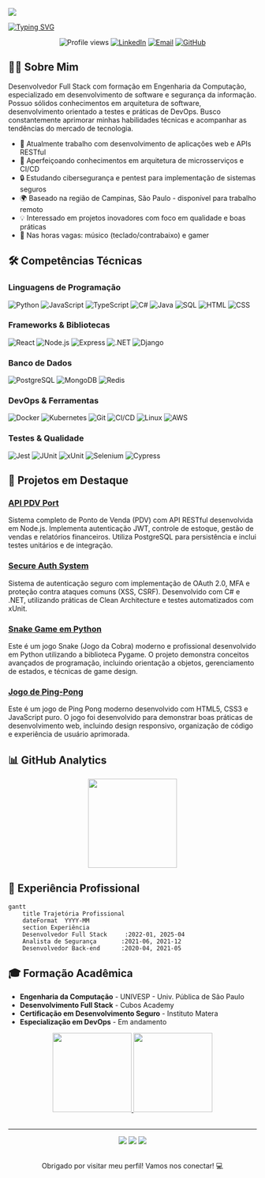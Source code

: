 [![](profile.gif)](https://www.linkedin.com/in/marcopezzote)

[![Typing SVG](https://readme-typing-svg.demolab.com?font=Fira+Code&size=34&pause=1000&color=247FA7&random=false&width=435&lines=Ol%C3%A1!+Sou+o+Marco%2C;dev+full+stack+e;formando+em;Eng.+da+Computa%C3%A7%C3%A3o)](https://git.io/typing-svg)

<div align="center">

![Profile views](https://komarev.com/ghpvc/?username=marcopezzote&color=blue)
[![LinkedIn](https://img.shields.io/badge/-LinkedIn-0077B5?style=flat&logo=linkedin&logoColor=white)](https://www.linkedin.com/in/marcopezzote)
[![Email](https://img.shields.io/badge/-Email-D14836?style=flat&logo=gmail&logoColor=white)](mailto:pezzote@gmail.com)
[![GitHub](https://img.shields.io/badge/-GitHub-181717?style=flat&logo=github)](https://github.com/marcopezzote)

</div>

## 👨‍💻 Sobre Mim

Desenvolvedor Full Stack com formação em Engenharia da Computação, especializado em desenvolvimento de software e segurança da informação. Possuo sólidos conhecimentos em arquitetura de software, desenvolvimento orientado a testes e práticas de DevOps. Busco constantemente aprimorar minhas habilidades técnicas e acompanhar as tendências do mercado de tecnologia.

- 🔭 Atualmente trabalho com desenvolvimento de aplicações web e APIs RESTful
- 🌱 Aperfeiçoando conhecimentos em arquitetura de microsserviços e CI/CD
- 🔒 Estudando cibersegurança e pentest para implementação de sistemas seguros
- 🌍 Baseado na região de Campinas, São Paulo - disponível para trabalho remoto
- 💡 Interessado em projetos inovadores com foco em qualidade e boas práticas
- 🎹 Nas horas vagas: músico (teclado/contrabaixo) e gamer

## 🛠️ Competências Técnicas

### Linguagens de Programação

![Python](https://img.shields.io/badge/-Python-000?&logo=Python)
![JavaScript](https://img.shields.io/badge/-JavaScript-000?&logo=JavaScript)
![TypeScript](https://img.shields.io/badge/-TypeScript-000?&logo=TypeScript)
![C#](https://img.shields.io/badge/-CSharp-000?&logo=csharp&logoColor=239120)
![Java](https://img.shields.io/badge/-Java-000?&logo=Java&logoColor=007396)
![SQL](https://img.shields.io/badge/-SQL-000?&logo=MySQL)
![HTML](https://img.shields.io/badge/-HTML-000?&logo=HTML5)
![CSS](https://img.shields.io/badge/-CSS-000?&logo=CSS3)

### Frameworks & Bibliotecas

![React](https://img.shields.io/badge/-React-000?&logo=React)
![Node.js](https://img.shields.io/badge/-Node.js-000?&logo=node.js)
![Express](https://img.shields.io/badge/-Express-000?&logo=express)
![.NET](https://img.shields.io/badge/-.NET-000?&logo=dotnet&logoColor=512BD4)
![Django](https://img.shields.io/badge/-Django-000?&logo=Django&logoColor=092E20)

### Banco de Dados

![PostgreSQL](https://img.shields.io/badge/-PostgreSQL-000?&logo=postgresql)
![MongoDB](https://img.shields.io/badge/-MongoDB-000?&logo=mongodb)
![Redis](https://img.shields.io/badge/-Redis-000?&logo=redis)

### DevOps & Ferramentas

![Docker](https://img.shields.io/badge/-Docker-000?&logo=Docker)
![Kubernetes](https://img.shields.io/badge/-Kubernetes-000?&logo=kubernetes)
![Git](https://img.shields.io/badge/-Git-000?&logo=Git)
![CI/CD](https://img.shields.io/badge/-CI/CD-000?&logo=github-actions)
![Linux](https://img.shields.io/badge/-Linux-000?&logo=Linux)
![AWS](https://img.shields.io/badge/-AWS-000?&logo=amazon-aws)

### Testes & Qualidade

![Jest](https://img.shields.io/badge/-Jest-000?&logo=jest&logoColor=C21325)
![JUnit](https://img.shields.io/badge/-JUnit-000?&logo=java)
![xUnit](https://img.shields.io/badge/-xUnit-000?&logo=dotnet)
![Selenium](https://img.shields.io/badge/-Selenium-000?&logo=selenium)
![Cypress](https://img.shields.io/badge/-Cypress-000?&logo=cypress)
## 🚀 Projetos em Destaque

### [API PDV Port](https://github.com/marcopezzote/api-pdv-port)
Sistema completo de Ponto de Venda (PDV) com API RESTful desenvolvida em Node.js. Implementa autenticação JWT, controle de estoque, gestão de vendas e relatórios financeiros. Utiliza PostgreSQL para persistência e inclui testes unitários e de integração.
<!-- 
### [Task Management API](https://github.com/marcopezzote/task-management-api)
API RESTful para gerenciamento de tarefas com funcionalidades específicas para auxiliar pessoas com TDAH. Desenvolvida com Node.js, Express e MongoDB, implementando autenticação JWT e testes unitários automatizados.
-->
### [Secure Auth System](https://github.com/marcopezzote/secure-auth)
Sistema de autenticação seguro com implementação de OAuth 2.0, MFA e proteção contra ataques comuns (XSS, CSRF). Desenvolvido com C# e .NET, utilizando práticas de Clean Architecture e testes automatizados com xUnit.

### [Snake Game em Python](https://github.com/marcopezzote/snake-game)
Este é um jogo Snake (Jogo da Cobra) moderno e profissional desenvolvido em Python utilizando a biblioteca Pygame. O projeto demonstra conceitos avançados de programação, incluindo orientação a objetos, gerenciamento de estados, e técnicas de game design.

### [Jogo de Ping-Pong](https://github.com/marcopezzote/ping-pong-html)
Este é um jogo de Ping Pong moderno desenvolvido com HTML5, CSS3 e JavaScript puro. O jogo foi desenvolvido para demonstrar boas práticas de desenvolvimento web, incluindo design responsivo, organização de código e experiência de usuário aprimorada.
<!-- 
### [DevOps Automation Toolkit](https://github.com/marcopezzote/devops-toolkit)
Conjunto de ferramentas para automação de processos de CI/CD, monitoramento e configuração de infraestrutura como código. Utiliza Docker, Kubernetes e scripts em Python para orquestração de ambientes.
-->


## 📊 GitHub Analytics

<div align="center">
  <img height="180em" src="https://github-readme-streak-stats.herokuapp.com/?user=marcopezzote&theme=dark" />
</div>


## 💼 Experiência Profissional

```mermaid
gantt
    title Trajetória Profissional
    dateFormat  YYYY-MM
    section Experiência
    Desenvolvedor Full Stack     :2022-01, 2025-04
    Analista de Segurança       :2021-06, 2021-12
    Desenvolvedor Back-end      :2020-04, 2021-05
```

## 🎓 Formação Acadêmica

- **Engenharia da Computação** - UNIVESP - Univ. Pública de São Paulo
- **Desenvolvimento Full Stack** - Cubos Academy
- **Certificação em Desenvolvimento Seguro** - Instituto Matera
- **Especialização em DevOps** - Em andamento

<div align="center">
  <a href="https://github.com/marcopezzote">
    <img height="160em" src="https://github-readme-stats.vercel.app/api?username=marcopezzote&show_icons=true&include_all_commits=true&count_private=true&theme=dark&hide_border=true&bg_color=0D1117&text_color=ffffff&icon_color=00ff00" />
    <img height="160em" src="https://github-readme-stats.vercel.app/api/top-langs/?username=marcopezzote&layout=compact&langs_count=8&hide=html&theme=dark&hide_border=true&bg_color=0D1117&text_color=ffffff" />
  </a>
</div>

<br>

---

<div align="center">
  <img src="https://img.shields.io/badge/Code%20Quality-A+-31C754?style=for-the-badge" />
  <img src="https://img.shields.io/badge/Clean%20Code-Advocate-007ACC?style=for-the-badge" />
  <img src="https://img.shields.io/badge/TDD-Practitioner-E34F26?style=for-the-badge" />
</div>

<br>

<p align="center">Obrigado por visitar meu perfil! Vamos nos conectar! 💻</p>


